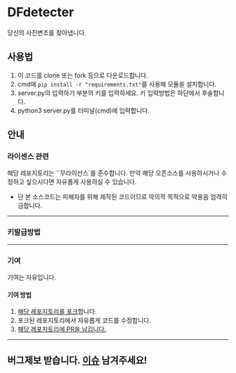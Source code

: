 # DFdetecter
당신의 사진변조를 찾아냅니다.

## 사용법
1. 이 코드를 clone 또는 fork 등으로 다운로드합니다.
2. cmd에 ``pip install -r "requirements.txt"``를 사용해 모듈을 설치합니다.
3. server.py의 입력하기 부분의 키를 입력하세요. 키 입력방법은 하단에서 후술합니다.
4. python3 server.py를 터미널(cmd)에 입력합니다.

## 안내
### 라이센스 관련
해당 레포지토리는 ``무라이선스`를 준수합니다.
만약 해당 오픈소스를 사용하시거나 수정하고 싶으시다면 자유롭게 사용하실 수 있습니다.

+ 단 본 소스코드는 피해자를 위해 제작된 코드이므로 악의적 목적으로 악용음 엄격히 금합니다.

---

### 키발급방법

---

### 기여
기여는 자유입니다.
#### 기여 방법
1. [해당 레포지토리를 포크](https://github.com/samsunghappytree123/makead/fork)합니다.
2. 포크된 레포지토리에서 자유롭게 코드를 수정합니다.
3. [해당 레포지토리에 PR을 남깁니다.](https://github.com/samsunghappytree123/makead/pulls)
---
## 버그제보 받습니다. [이슈](https://github.com/samsunghappytree123/makead/issues) 남겨주세요!
